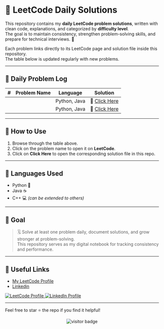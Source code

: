 # 🧠 LeetCode Daily Solutions

This repository contains my **daily LeetCode problem solutions**, written with clean code, explanations, and categorized by **difficulty level**.  
The goal is to maintain consistency, strengthen problem-solving skills, and prepare for technical interviews. 🚀  

Each problem links directly to its LeetCode page and solution file inside this repository.  
The table below is updated regularly with new problems.

---

## 📅 Daily Problem Log

| #  | Problem Name | Language       | Solution        |
|----|--------------|----------------|-----------------|
|   | []() | Python, Java | 📂 [Click Here]() |
|   | []() | Python, Java | 📂 [Click Here]() |


---

## 🧾 How to Use

1. Browse through the table above.  
2. Click on the problem name to open it on **LeetCode**.  
3. Click on **Click Here** to open the corresponding solution file in this repo.

---

## 🚀 Languages Used

- Python 🐍
- Java ☕
- C++ 💻 *(can be extended to others)*

---

## 🎯 Goal

> 🗓️ Solve at least one problem daily, document solutions, and grow stronger at problem-solving.  
> This repository serves as my digital notebook for tracking consistency and performance.

---

## 🔗 Useful Links

- [My LeetCode Profile](https://leetcode.com/u/vaibhav125s/)
- [Linkedin](https://www.linkedin.com/in/vaibhavsingh125/)



<a href="https://leetcode.com/u/vaibhav125s/" target="_blank"> <img src="https://img.shields.io/badge/LeetCode-FFA116?style=for-the-badge&logo=leetcode&logoColor=black" alt="LeetCode Profile"/> </a> <a href="https://www.linkedin.com/in/vaibhavsingh125/" target="_blank"> <img src="https://img.shields.io/badge/LinkedIn-0077B5?style=for-the-badge&logo=linkedin&logoColor=white" alt="LinkedIn Profile"/> </a>


---

Feel free to star ⭐ the repo if you find it helpful!

<p align="center">
  <img src="https://visitor-badge.laobi.icu/badge?page_id=second-largest-problem" alt="visitor badge"/>
</p>
